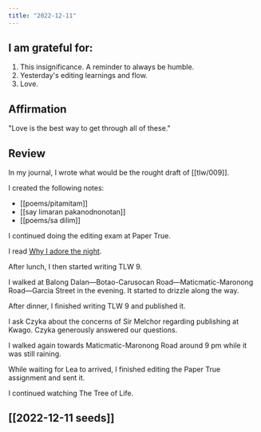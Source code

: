 ```yaml
---
title: "2022-12-11"
---
```

## I am grateful for:
1. This insignificance. A reminder to always be humble.
2. Yesterday's editing learnings and flow.
3. Love.

## Affirmation

"Love is the best way to get through all of these."

## Review

In my journal, I wrote what would be the rought draft of [[tlw/009]].

I created the following notes:
- [[poems/pitamitam]]
- [[say limaran pakanodnonotan]]
- [[poems/sa dilim]]

I continued doing the editing exam at Paper True.

I read [Why I adore the night](https://www.instapaper.com/read/1560053265).

After lunch, I then started writing TLW 9.

I walked at Balong Dalan—Botao-Carusocan Road—Maticmatic-Maronong Road—Garcia Street in the evening. It started to drizzle along the way.

After dinner, I finished writing TLW 9 and published it.

I ask Czyka about the concerns of Sir Melchor regarding publishing at Kwago. Czyka generously answered our questions.

I walked again towards Maticmatic-Maronong Road around 9 pm while it was still raining.

While waiting for Lea to arrived, I finished editing the Paper True assignment and sent it.

I continued watching The Tree of Life.

## [[2022-12-11 seeds]]
